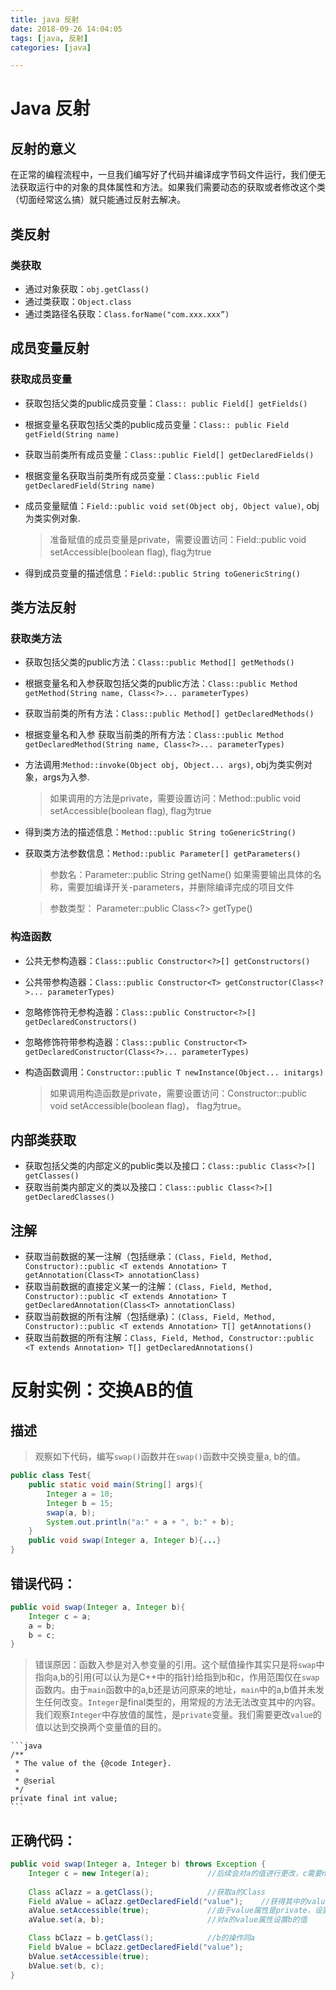 ```yaml
---
title: java 反射
date: 2018-09-26 14:04:05
tags: [java, 反射]
categories: [java]

---
```


# Java 反射

## 反射的意义
在正常的编程流程中，一旦我们编写好了代码并编译成字节码文件运行，我们便无法获取运行中的对象的具体属性和方法。如果我们需要动态的获取或者修改这个类（切面经常这么搞）就只能通过反射去解决。

## 类反射
### 类获取
* 通过对象获取：`obj.getClass()`
* 通过类获取：`Object.class`
* 通过类路径名获取：`Class.forName("com.xxx.xxx”)`

<!--more-->

## 成员变量反射
### 获取成员变量
* 获取包括父类的public成员变量：`Class:: public Field[] getFields()`
* 根据变量名获取包括父类的public成员变量：`Class:: public Field getField(String name)`
* 获取当前类所有成员变量：`Class::public Field[] getDeclaredFields()`
* 根据变量名获取当前类所有成员变量：`Class::public Field getDeclaredField(String name)`
* 成员变量赋值：`Field::public void set(Object obj, Object value)`,		obj为类实例对象.   
	
	> 准备赋值的成员变量是private，需要设置访问：Field::public void setAccessible(boolean flag), 		flag为true

* 得到成员变量的描述信息：`Field::public String toGenericString()`


## 类方法反射
### 获取类方法
* 获取包括父类的public方法：`Class::public Method[] getMethods()`
* 根据变量名和入参获取包括父类的public方法：`Class::public Method getMethod(String name, Class<?>... parameterTypes)`
* 获取当前类的所有方法：`Class::public Method[] getDeclaredMethods()`
* 根据变量名和入参 获取当前类的所有方法：`Class::public Method getDeclaredMethod(String name, Class<?>... parameterTypes)`
* 方法调用:`Method::invoke(Object obj, Object... args)`,		obj为类实例对象，args为入参.   

	> 如果调用的方法是private，需要设置访问：Method::public void setAccessible(boolean flag), flag为true  

* 得到类方法的描述信息：`Method::public String toGenericString()`
* 获取类方法参数信息：`Method::public Parameter[] getParameters()`
	> 参数名：Parameter::public String getName()		如果需要输出具体的名称，需要加编译开关-parameters，并删除编译完成的项目文件  
	
	> 参数类型： Parameter::public Class<?> getType()

### 构造函数
* 公共无参构造器：`Class::public Constructor<?>[] getConstructors() `
* 公共带参构造器：`Class::public Constructor<T> getConstructor(Class<?>... parameterTypes)`
* 忽略修饰符无参构造器：`Class::public Constructor<?>[] getDeclaredConstructors()`
* 忽略修饰符带参构造器：`Class::public Constructor<T> getDeclaredConstructor(Class<?>... parameterTypes)`
* 构造函数调用：`Constructor::public T newInstance(Object... initargs)`  
	
	> 如果调用构造函数是private，需要设置访问：Constructor::public void setAccessible(boolean flag)， flag为true。

## 内部类获取
* 获取包括父类的内部定义的public类以及接口：`Class::public Class<?>[] getClasses()`
* 获取当前类内部定义的类以及接口：`Class::public Class<?>[] getDeclaredClasses()`

## 注解
* 获取当前数据的某一注解（包括继承：`(Class, Field, Method, Constructor)::public <T extends Annotation> T getAnnotation(Class<T> annotationClass)`
* 获取当前数据的直接定义某一的注解：`(Class, Field, Method, Constructor)::public <T extends Annotation> T getDeclaredAnnotation(Class<T> annotationClass)`
* 获取当前数据的所有注解（包括继承)：`(Class, Field, Method, Constructor)::public <T extends Annotation> T[] getAnnotations()`
* 获取当前数据的所有注解：`Class, Field, Method, Constructor::public <T extends Annotation> T[] getDeclaredAnnotations()`

# 反射实例：交换AB的值
## 描述
> 观察如下代码，编写`swap()`函数并在`swap()`函数中交换变量a, b的值。  

```java
public class Test{
	public static void main(String[] args){
		Integer a = 10;
		Integer b = 15;
		swap(a, b);
		System.out.println("a:" + a + ", b:" + b);
	}
	public void swap(Integer a, Integer b){...}
}
```

## 错误代码：  
```java
public void swap(Integer a, Integer b){
	Integer c = a;
	a = b;
	b = c;
}
```

> 错误原因：函数入参是对入参变量的引用。这个赋值操作其实只是将`swap`中指向a,b的引用(可以认为是C++中的指针)给指到b和c，作用范围仅在`swap`函数内。由于`main`函数中的a,b还是访问原来的地址，`main`中的a,b值并未发生任何改变。`Integer`是final类型的，用常规的方法无法改变其中的内容。  
我们观察`Integer`中存放值的属性，是`private`变量。我们需要更改`value`的值以达到交换两个变量值的目的。

	```java
	/**
     * The value of the {@code Integer}.
     *
     * @serial
     */
    private final int value;
	```

## 正确代码：  

```java
public void swap(Integer a, Integer b) throws Exception {
    Integer c = new Integer(a);             //后续会对a的值进行更改，c需要new一个新的空间存储，直接赋值会引用a的存储地址
        
    Class aClazz = a.getClass();            //获取a的Class
    Field aValue = aClazz.getDeclaredField("value");    //获得其中的value属性
    aValue.setAccessible(true);             //由于value属性是private，设置值前要开放对它的访问
    aValue.set(a, b);                       //对a的value属性设置b的值

    Class bClazz = b.getClass();            //b的操作同a
    Field bValue = bClazz.getDeclaredField("value");
    bValue.setAccessible(true);
    bValue.set(b, c);
}
```
